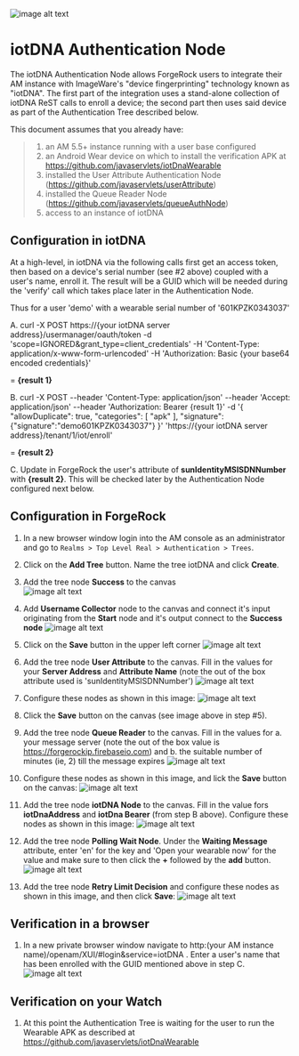 ![image alt text](./images/logo.png)

# iotDNA Authentication Node

The iotDNA Authentication Node allows ForgeRock users to integrate their AM instance with ImageWare's "device fingerprinting" technology known as "iotDNA". The first part of the integration uses a stand-alone collection of iotDNA ReST calls to enroll a device; the second part then uses said device as part of the Authentication Tree described below.

This document assumes that you already have:
> 1. an AM 5.5+ instance running with a user base configured
> 2. an Android Wear device on which to install the verification APK at https://github.com/javaservlets/iotDnaWearable
> 3. installed the User Attribute Authentication Node (https://github.com/javaservlets/userAttribute)
> 4. installed the Queue Reader Node (https://github.com/javaservlets/queueAuthNode)
> 5. access to an instance of iotDNA

## Configuration in iotDNA

At a high-level, in iotDNA via the following calls first get an access token, then based on a device's serial number (see #2 above) coupled with a user's name, enroll it. The result will be a GUID which will be needed during the 'verify' call which takes place later in the Authentication Node. 

Thus for a user 'demo' with a wearable serial number of '601KPZK0343037'

A. curl -X POST https://{your iotDNA server address}/usermanager/oauth/token -d 'scope=IGNORED&grant_type=client_credentials' -H 'Content-Type: application/x-www-form-urlencoded' -H 'Authorization: Basic {your base64 encoded credentials}'

= **{result 1}**

B. curl -X POST --header 'Content-Type: application/json' --header 'Accept: application/json' --header 'Authorization: Bearer {result 1}' -d '{ "allowDuplicate": true, "categories": [ "apk" ], "signature": {"signature":"demo601KPZK0343037"} }' 'https://{your iotDNA server address}/tenant/1/iot/enroll'

= **{result 2}**

C. Update in ForgeRock the user's attribute of **sunIdentityMSISDNNumber** with **{result 2}**. This will be checked later by the Authentication Node configured next below.

## Configuration in ForgeRock

1. In a new browser window login into the AM console as an administrator and go to `Realms > Top Level Real > Authentication > Trees`.

2. Click on the **Add Tree** button. Name the tree iotDNA and click **Create**.

3. Add the tree node **Success** to the canvas<br/>
![image alt text](./images/1a.png)

4. Add **Username Collector** node to the canvas and connect it's input originating from the **Start** node and it's output connect to the **Success node**
![image alt text](./images/4.png)

5. Click on the **Save** button in the upper left corner
![image alt text](./images/5.png)

6. Add the tree node **User Attribute** to the canvas. Fill in the values for your **Server Address** and **Attribute Name** (note the out of the box attribute used is 'sunIdentityMSISDNNumber')
![image alt text](./images/6.png)

7. Configure these nodes as shown in this image:
![image alt text](./images/7.png)

8. Click the **Save** button on the canvas (see image above in step #5).

9. Add the tree node **Queue Reader** to the canvas. Fill in the values for a. your message server (note the out of the box value is https://forgerockip.firebaseio.com) and b. the suitable number of minutes (ie, 2) till the message expires
![image alt text](./images/9.png)

10. Configure these nodes as shown in this image, and lick the **Save** button on the canvas:
![image alt text](./images/10.png)

11. Add the tree node **iotDNA Node** to the canvas. Fill in the value fors **iotDnaAddress** and **iotDna Bearer** (from step B above). Configure these nodes as shown in this image:
![image alt text](./images/11a.png)

12. Add the tree node **Polling Wait Node**. Under the **Waiting Message** attribute, enter 'en' for the key and 'Open your wearable now' for the value and make sure to then click the **+** followed by the **add** button.
![image alt text](./images/12.png)

13. Add the tree node **Retry Limit Decision** and configure these nodes as shown in this image, and then click **Save**:
![image alt text](./images/13.png)


## Verification in a browser
1. In a new private browser window navigate to http:(your AM instance name)/openam/XUI/#login&service=iotDNA . Enter a user's name that has been enrolled with the GUID mentioned above in step C.
 ![image alt text](./images/14.png)


## Verification on your Watch
1. At this point the Authentication Tree is waiting for the user to run the Wearable APK as described at https://github.com/javaservlets/iotDnaWearable
